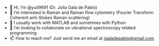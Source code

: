- 👋 Hi, I’m @yuli9691 (Dr. Julia Gala de Pablo)
- 👀 I’m interested in Raman and Raman flow cytometry (Fourier Transform Coherent anti-Stokes Raman scattering)
- 🌱 I usually work with MATLAB and sometimes with Python
- 💞️ I’m looking to collaborate on vibrational spectroscopy related programming
- 📫 How to reach me? Just send me an email at jgaladepablo@gmail.com

<!---
yuli9691/yuli9691 is a ✨ special ✨ repository because its `README.md` (this file) appears on your GitHub profile.
You can click the Preview link to take a look at your changes.
--->

